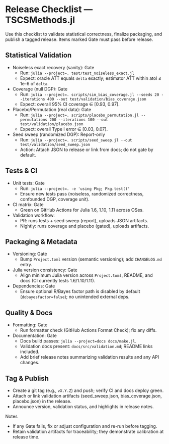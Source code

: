# Release Checklist — TSCSMethods.jl

Use this checklist to validate statistical correctness, finalize packaging, and publish a tagged release. Items marked Gate must pass before release.

## Statistical Validation
- Noiseless exact recovery (sanity): Gate
  - Run: `julia --project=. test/test_noiseless_exact.jl`
  - Expect: oracle ATT equals `delta` exactly; estimator ATT within atol ≤ 1e-6 of `delta`.
- Coverage (null DGP): Gate
  - Run: `julia --project=. scripts/sim_bias_coverage.jl --seeds 20 --iterations 400 --out test/validation/bias_coverage.json`
  - Expect: overall 95% CI coverage ∈ [0.93, 0.97].
- Placebo/Permutation (real data): Gate
  - Run: `julia --project=. scripts/placebo_permutation.jl --permutations 200 --iterations 100 --out test/validation/placebo.json`
  - Expect: overall Type I error ∈ [0.03, 0.07].
- Seed sweep (randomized DGP): Report-only
  - Run: `julia --project=. scripts/seed_sweep.jl --out test/validation/seed_sweep.json`
  - Action: Attach JSON to release or link from docs; do not gate by default.

## Tests & CI
- Unit tests: Gate
  - Run: `julia --project=. -e 'using Pkg; Pkg.test()'`
  - Ensure new tests pass (noiseless, randomized correctness, confounded DGP, coverage unit).
- CI matrix: Gate
  - Green on GitHub Actions for Julia 1.6, 1.10, 1.11 across OSes.
- Validation workflow:
  - PR: runs tests + seed sweep (report), uploads JSON artifacts.
  - Nightly: runs coverage and placebo (gated), uploads artifacts.

## Packaging & Metadata
- Versioning: Gate
  - Bump `Project.toml` version (semantic versioning); add `CHANGELOG.md` entry.
- Julia version consistency: Gate
  - Align minimum Julia version across `Project.toml`, README, and docs (CI currently tests 1.6/1.10/1.11).
- Dependencies: Gate
  - Ensure optional R/Bayes factor path is disabled by default (`dobayesfactor=false`); no unintended external deps.

## Quality & Docs
- Formatting: Gate
  - Run formatter check (GitHub Actions Format Check); fix any diffs.
- Documentation: Gate
  - Docs build passes: `julia --project=docs docs/make.jl`.
  - Validation docs present: `docs/src/validation.md`; README links included.
  - Add brief release notes summarizing validation results and any API changes.

## Tag & Publish
- Create a git tag (e.g., `vX.Y.Z`) and push; verify CI and docs deploy green.
- Attach or link validation artifacts (seed_sweep.json, bias_coverage.json, placebo.json) in the release.
- Announce version, validation status, and highlights in release notes.

Notes
- If any Gate fails, fix or adjust configuration and re-run before tagging.
- Retain validation artifacts for traceability; they demonstrate calibration at release time.
